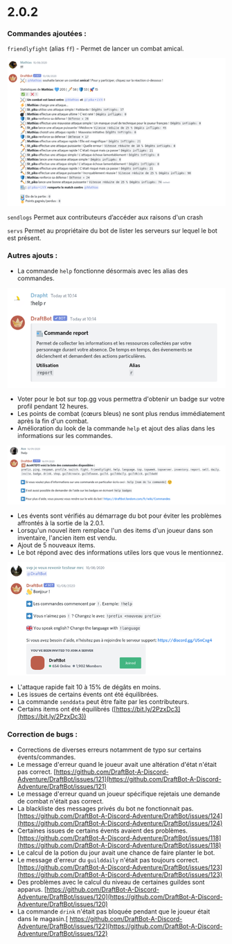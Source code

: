 # 2.0.2

### Commandes ajoutées :

`friendlyfight` (alias `ff`) - Permet de lancer un combat amical.&#x20;

![Pour se taper sans se faire mal !](<../.gitbook/assets/image (12).png>)

`sendlogs` Permet aux contributeurs d’accéder aux raisons d'un crash&#x20;

`servs` Permet au propriétaire du bot de lister les serveurs sur lequel le bot est présent.

### Autres ajouts :

* La commande `help` fonctionne désormais avec les alias des commandes.

![](<../.gitbook/assets/image (5) (1).png>)

* Voter pour le bot sur top.gg vous permettra d'obtenir un badge sur votre profil pendant 12 heures.&#x20;
* Les points de combat (cœurs bleus) ne sont plus rendus immédiatement après la fin d'un combat.&#x20;
* Amélioration du look de la commande `help` et ajout des alias dans les informations sur les commandes.&#x20;

![Et c'est le vieux lien du wiki woah...](<../.gitbook/assets/image (170).png>)

* Les évents sont vérifiés au démarrage du bot pour éviter les problèmes affrontés à la sortie de la 2.0.1.&#x20;
* Lorsqu'un nouvel item remplace l'un des items d'un joueur dans son inventaire, l'ancien item est vendu.&#x20;
* Ajout de 5 nouveaux items.&#x20;
* Le bot répond avec des informations utiles lors que vous le mentionnez.&#x20;

![Vous inquiétez pas il a été remis testeur](<../.gitbook/assets/image (33).png>)

* L'attaque rapide fait 10 à 15% de dégâts en moins.&#x20;
* Les issues de certains évents ont été équilibrées.&#x20;
* La commande `senddata` peut être faite par les contributeurs.&#x20;
* Certains items ont été équilibrés ([https://bit.ly/2PzxDc3](https://bit.ly/2PzxDc3))

### Correction de bugs :

* Corrections de diverses erreurs notamment de typo sur certains évents/commandes.&#x20;
* Le message d'erreur quand le joueur avait une altération d'état n'était pas correct. [https://github.com/DraftBot-A-Discord-Adventure/DraftBot/issues/121](https://github.com/DraftBot-A-Discord-Adventure/DraftBot/issues/121)
* Le message d'erreur quand un joueur spécifique rejetais une demande de combat n'était pas correct.&#x20;
* La blackliste des messages privés du bot ne fonctionnait pas. [https://github.com/DraftBot-A-Discord-Adventure/DraftBot/issues/124](https://github.com/DraftBot-A-Discord-Adventure/DraftBot/issues/124)
* Certaines issues de certains évents avaient des problèmes. [https://github.com/DraftBot-A-Discord-Adventure/DraftBot/issues/118](https://github.com/DraftBot-A-Discord-Adventure/DraftBot/issues/118)
* Le calcul de la potion du jour avait une chance de faire planter le bot.&#x20;
* Le message d'erreur du `guilddaily` n'était pas toujours correct. [https://github.com/DraftBot-A-Discord-Adventure/DraftBot/issues/123](https://github.com/DraftBot-A-Discord-Adventure/DraftBot/issues/123)
* Des problèmes avec le calcul du niveau de certaines guildes sont apparus. [https://github.com/DraftBot-A-Discord-Adventure/DraftBot/issues/120](https://github.com/DraftBot-A-Discord-Adventure/DraftBot/issues/120)
* La commande `drink` n'était pas bloquée pendant que le joueur était dans le magasin.[ https://github.com/DraftBot-A-Discord-Adventure/DraftBot/issues/122](https://github.com/DraftBot-A-Discord-Adventure/DraftBot/issues/122)
